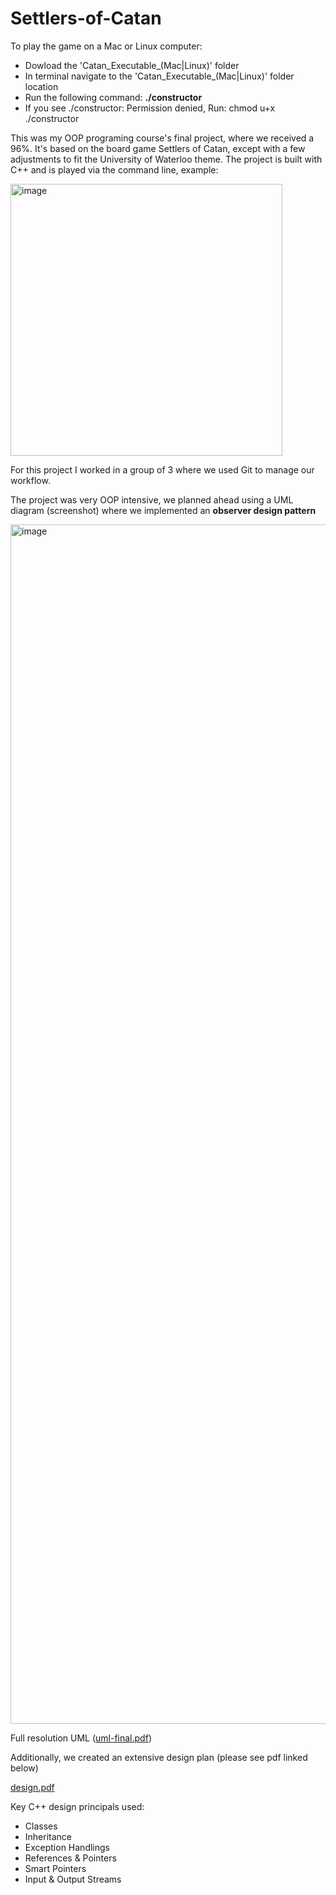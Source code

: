 # Settlers-of-Catan

To play the game on a Mac or Linux computer:
* Dowload the 'Catan_Executable_(Mac|Linux)' folder 
* In terminal navigate to the 'Catan_Executable_(Mac|Linux)' folder location
* Run the following command:  **./constructor**
* If you see ./constructor: Permission denied, Run: chmod u+x ./constructor


This was my OOP programing course's final project, where we received a 96%. It's based on the board game Settlers of Catan, except with a few adjustments to fit the University of Waterloo theme. The project is built with C++ and is played via the command line, example:

<img width="435" alt="image" src="https://user-images.githubusercontent.com/59632554/190294915-d3a4d403-931d-4aa6-954a-872ca2664c6f.png">

For this project I worked in a group of 3 where we used Git to manage our workflow. 

The project was very OOP intensive, we planned ahead using a UML diagram (screenshot) where we implemented an **observer design pattern** 

<img width="1919" alt="image" src="https://user-images.githubusercontent.com/59632554/190287849-b6087e16-e9bf-43c8-b10c-367b59930b02.png">

Full resolution UML ([uml-final.pdf](https://github.com/Nikolas-Milanovic/Settlers-of-Catan/files/7174930/uml-final.pdf))

Additionally, we created an extensive design plan (please see pdf linked below)

[design.pdf](https://github.com/Nikolas-Milanovic/Settlers-of-Catan/files/7174952/design.pdf)

Key C++ design principals used:
* Classes
* Inheritance 
* Exception Handlings 
* References & Pointers 
* Smart Pointers 
* Input & Output Streams



